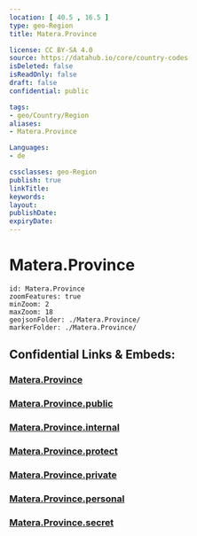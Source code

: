 ```yaml
---
location: [ 40.5 , 16.5 ] 
type: geo-Region
title: Matera.Province

license: CC BY-SA 4.0
source: https://datahub.io/core/country-codes
isDeleted: false
isReadOnly: false
draft: false
confidential: public

tags:
- geo/Country/Region
aliases:
- Matera.Province

Languages:
- de

cssclasses: geo-Region
publish: true
linkTitle: 
keywords: 
layout: 
publishDate: 
expiryDate: 
---
```


# Matera.Province

```leaflet
id: Matera.Province
zoomFeatures: true 
minZoom: 2 
maxZoom: 18
geojsonFolder: ./Matera.Province/
markerFolder: ./Matera.Province/
```


## Confidential Links & Embeds: 

### [Matera.Province](/_Standards/Earth/Continent/Europe/Europe~South/Italy/regions~Italy/Basilicata/Matera.Province.md) 

### [Matera.Province.public](/_public/Earth/Continent/Europe/Europe~South/Italy/regions~Italy/Basilicata/Matera.Province.public.md) 

### [Matera.Province.internal](/_internal/Earth/Continent/Europe/Europe~South/Italy/regions~Italy/Basilicata/Matera.Province.internal.md) 

### [Matera.Province.protect](/_protect/Earth/Continent/Europe/Europe~South/Italy/regions~Italy/Basilicata/Matera.Province.protect.md) 

### [Matera.Province.private](/_private/Earth/Continent/Europe/Europe~South/Italy/regions~Italy/Basilicata/Matera.Province.private.md) 

### [Matera.Province.personal](/_personal/Earth/Continent/Europe/Europe~South/Italy/regions~Italy/Basilicata/Matera.Province.personal.md) 

### [Matera.Province.secret](/_secret/Earth/Continent/Europe/Europe~South/Italy/regions~Italy/Basilicata/Matera.Province.secret.md)

